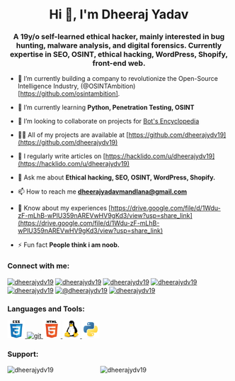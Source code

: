 <h1 align="center">Hi 👋, I'm Dheeraj Yadav</h1>
<h3 align="center">A 19y/o self-learned ethical hacker, mainly interested in bug hunting, malware analysis, and digital forensics. Currently expertise in SEO, OSINT, ethical hacking, WordPress, Shopify, front-end web.</h3>

- 🔭 I’m currently building a company to revolutionize the Open-Source Intelligence Industry, (@OSINTAmbition)[https://github.com/osintambition]. 

- 🌱 I’m currently learning **Python, Penetration Testing, OSINT**

- 👯 I’m looking to collaborate on projects for [Bot's Encyclopedia](https://github.com/InfuriousICC/Bots-Encyclopedia)

- 👨‍💻 All of my projects are available at [https://github.com/dheerajydv19](https://github.com/dheerajydv19)

- 📝 I regularly write articles on [https://hacklido.com/u/dheerajydv19](https://hacklido.com/u/dheerajydv19)

- 💬 Ask me about **Ethical hacking, SEO, OSINT, WordPress, Shopify.**

- 📫 How to reach me **dheerajyadavmandlana@gmail.com**

- 📄 Know about my experiences [https://drive.google.com/file/d/1Wdu-zF-mLhB-wPlU359nAREVwHV9gKd3/view?usp=share_link](https://drive.google.com/file/d/1Wdu-zF-mLhB-wPlU359nAREVwHV9gKd3/view?usp=share_link)

- ⚡ Fun fact **People think i am noob.**

<h3 align="left">Connect with me:</h3>
<p align="left">
<a href="https://dev.to/dheerajydv19" target="blank"><img align="center" src="https://raw.githubusercontent.com/rahuldkjain/github-profile-readme-generator/master/src/images/icons/Social/devto.svg" alt="dheerajydv19" height="30" width="40" /></a>
<a href="https://twitter.com/dheerajydv19" target="blank"><img align="center" src="https://raw.githubusercontent.com/rahuldkjain/github-profile-readme-generator/master/src/images/icons/Social/twitter.svg" alt="dheerajydv19" height="30" width="40" /></a>
<a href="https://linkedin.com/in/dheerajydv19" target="blank"><img align="center" src="https://raw.githubusercontent.com/rahuldkjain/github-profile-readme-generator/master/src/images/icons/Social/linked-in-alt.svg" alt="dheerajydv19" height="30" width="40" /></a>
<a href="https://kaggle.com/dheerajydv19" target="blank"><img align="center" src="https://raw.githubusercontent.com/rahuldkjain/github-profile-readme-generator/master/src/images/icons/Social/kaggle.svg" alt="dheerajydv19" height="30" width="40" /></a>
<a href="https://instagram.com/dheerajydv19" target="blank"><img align="center" src="https://raw.githubusercontent.com/rahuldkjain/github-profile-readme-generator/master/src/images/icons/Social/instagram.svg" alt="dheerajydv19" height="30" width="40" /></a>
<a href="https://hashnode.com/@dheerajydv19" target="blank"><img align="center" src="https://raw.githubusercontent.com/rahuldkjain/github-profile-readme-generator/master/src/images/icons/Social/hashnode.svg" alt="@dheerajydv19" height="30" width="40" /></a>
<a href="https://medium.com/dheerajydv19" target="blank"><img align="center" src="https://raw.githubusercontent.com/rahuldkjain/github-profile-readme-generator/master/src/images/icons/Social/medium.svg" alt="dheerajydv19" height="30" width="40" /></a>
</p>

<h3 align="left">Languages and Tools:</h3>
<p align="left"> <a href="https://www.w3schools.com/css/" target="_blank" rel="noreferrer"> <img src="https://raw.githubusercontent.com/devicons/devicon/master/icons/css3/css3-original-wordmark.svg" alt="css3" width="40" height="40"/> </a> <a href="https://git-scm.com/" target="_blank" rel="noreferrer"> <img src="https://www.vectorlogo.zone/logos/git-scm/git-scm-icon.svg" alt="git" width="40" height="40"/> </a> <a href="https://www.w3.org/html/" target="_blank" rel="noreferrer"> <img src="https://raw.githubusercontent.com/devicons/devicon/master/icons/html5/html5-original-wordmark.svg" alt="html5" width="40" height="40"/> </a> <a href="https://www.linux.org/" target="_blank" rel="noreferrer"> <img src="https://raw.githubusercontent.com/devicons/devicon/master/icons/linux/linux-original.svg" alt="linux" width="40" height="40"/> </a> <a href="https://www.python.org" target="_blank" rel="noreferrer"> <img src="https://raw.githubusercontent.com/devicons/devicon/master/icons/python/python-original.svg" alt="python" width="40" height="40"/> </a> </p>

<h3 align="left">Support:</h3>
<p><a href="https://www.buymeacoffee.com/dheerajydv19"> <img align="left" src="https://cdn.buymeacoffee.com/buttons/v2/default-yellow.png" height="50" width="210" alt="dheerajydv19" /></a><a href="https://ko-fi.com/dheerajydv19"> <img align="left" src="https://cdn.ko-fi.com/cdn/kofi3.png?v=3" height="50" width="210" alt="dheerajydv19" /></a></p><br><br>
